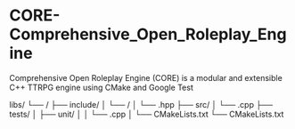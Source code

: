 # CORE-Comprehensive_Open_Roleplay_Engine
Comprehensive Open Roleplay Engine (CORE) is a modular and extensible C++ TTRPG engine using CMake and Google Test

libs/
└── <library-name>/
    ├── include/
    │   └── <library-name>/
    │       └── <HeaderFile>.hpp
    ├── src/
    │   └── <SourceFile>.cpp
    ├── tests/
    │   ├── unit/
    │   │   └── <TestFile>.cpp
    │   └── CMakeLists.txt
    └── CMakeLists.txt
